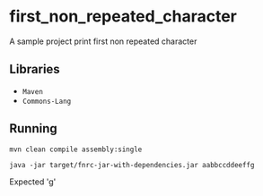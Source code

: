 # first_non_repeated_character

A sample project print first non repeated character

## Libraries

- `Maven`
- `Commons-Lang`

## Running

```shell
mvn clean compile assembly:single

java -jar target/fnrc-jar-with-dependencies.jar aabbccddeeffg
```
Expected 'g'